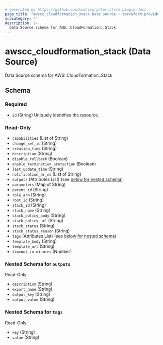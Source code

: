 ```yaml
---
# generated by https://github.com/hashicorp/terraform-plugin-docs
page_title: "awscc_cloudformation_stack Data Source - terraform-provider-awscc"
subcategory: ""
description: |-
  Data Source schema for AWS::CloudFormation::Stack
---
```


# awscc_cloudformation_stack (Data Source)

Data Source schema for AWS::CloudFormation::Stack



<!-- schema generated by tfplugindocs -->
## Schema

### Required

- `id` (String) Uniquely identifies the resource.

### Read-Only

- `capabilities` (List of String)
- `change_set_id` (String)
- `creation_time` (String)
- `description` (String)
- `disable_rollback` (Boolean)
- `enable_termination_protection` (Boolean)
- `last_update_time` (String)
- `notification_ar_ns` (List of String)
- `outputs` (Attributes List) (see [below for nested schema](#nestedatt--outputs))
- `parameters` (Map of String)
- `parent_id` (String)
- `role_arn` (String)
- `root_id` (String)
- `stack_id` (String)
- `stack_name` (String)
- `stack_policy_body` (String)
- `stack_policy_url` (String)
- `stack_status` (String)
- `stack_status_reason` (String)
- `tags` (Attributes List) (see [below for nested schema](#nestedatt--tags))
- `template_body` (String)
- `template_url` (String)
- `timeout_in_minutes` (Number)

<a id="nestedatt--outputs"></a>
### Nested Schema for `outputs`

Read-Only:

- `description` (String)
- `export_name` (String)
- `output_key` (String)
- `output_value` (String)


<a id="nestedatt--tags"></a>
### Nested Schema for `tags`

Read-Only:

- `key` (String)
- `value` (String)
